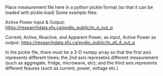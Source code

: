 Place measurement file here in a python pickle format (so that it can be loaded with pickle.load)
Some example files:

Active Power Input & Output:
https://researchdata.sfu.ca/pydio_public/in_p_out_p

Current; Active, Reactive, and Apparent Power, as input, Active Power as output:
https://researchdata.sfu.ca/pydio_public/in_all_4_out_p

In the pickle file, there must be a 3-D numpy array so that the first axis represents different times; the 2nd axis represetns different measurement (such as aggregate, fridge, microwave, etc); and the third axis represents different feaures (such as current, power, voltage etc.) 
